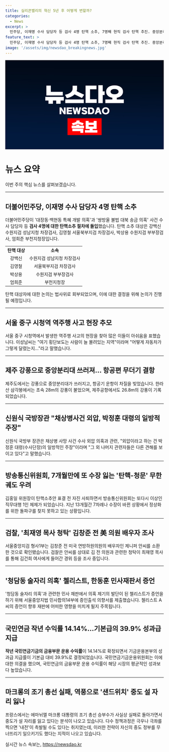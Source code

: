 ```yaml
---
title: 실리콘밸리의 혁신 5년 후 어떻게 변할까?
categories:
  - News
excerpt: >
  민주당, 이재명 수사 담당자 등 검사 4명 탄핵 소추, 7명째 현직 검사 탄핵 추진. 중앙분리대 쓰러져…제주 초속 28ｍ 강풍, 항공편 무더기 결항. 국방부 채상병사건 외압, 박정훈 대령의 일방적 주장. 방송통신위원회, 7개월만에 또 수장 잃어…탄핵-청문 무한 궤도 우려. 국민연금 수익률 14.14%…성과급 지급. 마크롱 도박 실패, 역풍만…샌드위치 중도 설 자리 잃나.
feature_text: >
  민주당, 이재명 수사 담당자 등 검사 4명 탄핵 소추, 7명째 현직 검사 탄핵 추진. 중앙분리대 쓰러져…제주 초속 28ｍ 강풍, 항공편 무더기 결항. 국방부 채상병사건 외압, 박정훈 대령의 일방적 주장. 방송통신위원회, 7개월만에 또 수장 잃어…탄핵-청문 무한 궤도 우려. 국민연금 수익률 14.14%…성과급 지급. 마크롱 도박 실패, 역풍만…샌드위치 중도 설 자리 잃나.
image: '/assets/img/newsdao_breakingnews.jpg'
---
```


<p><img src="/assets/img/newsdao_breakingnews.jpg" alt="bookingtag 속보" /></p>

<h1 data-ke-size="size26">뉴스 요약</h1>

<p data-ke-size="size16">이번 주의 핵심 뉴스를 살펴보겠습니다.</p>

<hr>

<h2 data-ke-size="size26">더불어민주당, 이재명 수사 담당자 4명 탄핵 소추</h2>

<p data-ke-size="size16">더불어민주당이 '대장동·백현동 특혜 개발 의혹'과 '쌍방울 불법 대북 송금 의혹' 사건 수사 담당자 등 <b>검사 4명에 대한 탄핵소추 절차에 돌입</b>했습니다. 탄핵 소추 대상은 강백신 수원지검 성남지청 차장검사, 김영철 서울북부지검 차장검사, 박상용 수원지검 부부장검사, 엄희준 부천지청장입니다.</p>

<table>
  <tr>
    <td style="text-align: center; height: 17px;"><b>탄핵 대상</b></td>
    <td style="text-align: center; height: 17px;"><b>소속</b></td>
  </tr>
  <tr>
    <td style="text-align: center; height: 17px;">강백신</td>
    <td style="text-align: center; height: 17px;">수원지검 성남지청 차장검사</td>
  </tr>
  <tr>
    <td style="text-align: center; height: 17px;">김영철</td>
    <td style="text-align: center; height: 17px;">서울북부지검 차장검사</td>
  </tr>
  <tr>
    <td style="text-align: center; height: 17px;">박상용</td>
    <td style="text-align: center; height: 17px;">수원지검 부부장검사</td>
  </tr>
  <tr>
    <td style="text-align: center; height: 17px;">엄희준</td>
    <td style="text-align: center; height: 17px;">부천지청장</td>
  </tr>
</table>

<p data-ke-size="size16">탄핵 대상자에 대한 논의는 법사위로 회부되었으며, 이에 대한 결정을 위해 논의가 진행될 예정입니다.</p>

<hr>

<h2 data-ke-size="size26">서울 중구 시청역 역주행 사고 현장 추모</h2>

<p data-ke-size="size16">서울 중구 시청역에서 발생한 역주행 사고의 현장을 찾아 많은 이들이 아쉬움을 표했습니다. 이성남씨는 "여기 횡단보도는 사람이 늘 몰려있는 지역"이라며 "어떻게 자동차가 그렇게 달렸는지…"라고 말했습니다.</p>

<hr>

<h2 data-ke-size="size26">제주 강풍으로 중앙분리대 쓰러져… 항공편 무더기 결항</h2>

<p data-ke-size="size16">제주도에서는 강풍으로 중앙분리대가 쓰러지고, 항공기 운항이 차질을 빚었습니다. 한라산 삼각봉에서는 초속 28m의 강풍이 불었으며, 제주공항에서도 26.8m의 강풍이 기록되었습니다.</p>

<hr>

<h2 data-ke-size="size26">신원식 국방장관 "채상병사건 외압, 박정훈 대령의 일방적 주장"</h2>

<p data-ke-size="size16">신원식 국방부 장관은 채상병 사망 사건 수사 외압 의혹과 관련, "외압이라고 하는 건 박정훈 대령(수사단장)의 일방적인 주장"이라며 "그 외 나머지 관련자들은 다른 견해를 보이고 있다"고 말했습니다.</p>

<hr>

<h2 data-ke-size="size26">방송통신위원회, 7개월만에 또 수장 잃는 '탄핵-청문' 무한궤도 우려</h2>

<p data-ke-size="size16">김홍일 위원장이 탄핵소추안 표결 전 자진 사퇴하면서 방송통신위원회는 또다시 이상인 직무대행 1인 체제가 되었습니다. 지난 13개월간 7차례나 수장이 바뀐 상황에서 정상화를 위한 돌파구를 찾지 못하고 있는 상황입니다.</p>

<hr>

<h2 data-ke-size="size26">검찰, '최재영 목사 청탁' 김창준 전 美 의원 배우자 조사</h2>

<p data-ke-size="size16">서울중앙지검 형사1부는 김창준 전 미국 연방하원의원의 배우자인 제니퍼 안씨를 소환한 것으로 확인됐습니다. 검찰은 안씨를 상대로 김 전 의원과 관련한 청탁이 최재영 목사를 통해 김건희 여사에게 들어간 경위 등을 조사 중입니다.</p>

<hr>

<h2 data-ke-size="size26">'청담동 술자리 의혹' 첼리스트, 한동훈 민사재판서 증언</h2>

<p data-ke-size="size16">'청담동 술자리 의혹'과 관련한 민사 재판에서 의혹 제기의 발단이 된 첼리스트가 증언을 하기 위해 서울중앙지법 민사합의14부에 증인출석 의향서를 제출했습니다. 첼리스트 A씨의 증언이 향후 재판에 어떠한 영향을 미치게 될지 주목됩니다.</p>

<hr>

<h2 data-ke-size="size26">국민연금 작년 수익률 14.14%…기본급의 39.9% 성과급 지급</h2>

<p data-ke-size="size16"><b>작년 국민연금기금의 금융부문 운용 수익률</b>이 14.14%로 확정되면서 기금운용본부의 성과급 지급률이 기본급 대비 39.9%로 결정되었습니다. 국민연금기금운용위원회는 이에 대한 의결을 했으며, 국민연금의 금융부문 운용 수익률이 해당 시장의 평균적인 성과보다 높았습니다.</p>

<hr>

<h2 data-ke-size="size26">마크롱의 조기 총선 실패, 역풍으로 '샌드위치' 중도 설 자리 잃나</h2>

<p data-ke-size="size16">프랑스에서는 에마뉘엘 마크롱 대통령의 조기 총선 승부수가 사실상 실패로 돌아가면서 중도가 설 자리를 잃고 있다는 분석이 나오고 있습니다. 다수 정책과정은 극우나 극좌를 찍으면 '내전'이 촉발될 수도 있다는 취지였는데, 이러한 전략이 자신의 중도 정부를 무너뜨리기 일으키기도 했다는 지적이 나오고 있습니다.</p>
실시간 뉴스 속보는, <a href="https://newsdao.kr" rel="dofollow">https://newsdao.kr</a>


